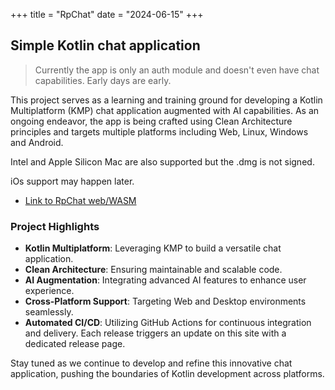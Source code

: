 +++
title = "RpChat"
date = "2024-06-15"
+++

## Simple Kotlin chat application

> Currently the app is only an auth module and doesn't even have chat
capabilities.
> Early days are early.

This project serves as a learning and training ground for developing a Kotlin
Multiplatform (KMP) chat application augmented with AI capabilities.
As an ongoing endeavor, the app is being crafted using Clean Architecture
principles and targets multiple platforms including Web, Linux, Windows and Android.

Intel and Apple Silicon Mac are also supported but the .dmg is not signed.

iOs support may happen later.

* [Link to RpChat web/WASM](https://rpchat.devcraft.ovh)

### Project Highlights

* **Kotlin Multiplatform**: Leveraging KMP to build a versatile chat application.
* **Clean Architecture**: Ensuring maintainable and scalable code.
* **AI Augmentation**: Integrating advanced AI features to enhance user experience.
* **Cross-Platform Support**: Targeting Web and Desktop environments seamlessly.
* **Automated CI/CD**: Utilizing GitHub Actions for continuous integration and
delivery. Each release triggers an update on this site with a dedicated release page.

Stay tuned as we continue to develop and refine this innovative chat application,
pushing the boundaries of Kotlin development across platforms.
